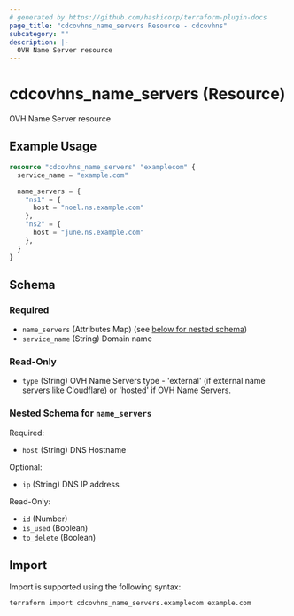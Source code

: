```yaml
---
# generated by https://github.com/hashicorp/terraform-plugin-docs
page_title: "cdcovhns_name_servers Resource - cdcovhns"
subcategory: ""
description: |-
  OVH Name Server resource
---
```


# cdcovhns_name_servers (Resource)

OVH Name Server resource

## Example Usage

```terraform
resource "cdcovhns_name_servers" "examplecom" {
  service_name = "example.com"

  name_servers = {
    "ns1" = {
      host = "noel.ns.example.com"
    },
    "ns2" = {
      host = "june.ns.example.com"
    },
  }
}
```

<!-- schema generated by tfplugindocs -->
## Schema

### Required

- `name_servers` (Attributes Map) (see [below for nested schema](#nestedatt--name_servers))
- `service_name` (String) Domain name

### Read-Only

- `type` (String) OVH Name Servers type - 'external' (if external name servers like Cloudflare) or 'hosted' if OVH Name Servers.

<a id="nestedatt--name_servers"></a>
### Nested Schema for `name_servers`

Required:

- `host` (String) DNS Hostname

Optional:

- `ip` (String) DNS IP address

Read-Only:

- `id` (Number)
- `is_used` (Boolean)
- `to_delete` (Boolean)

## Import

Import is supported using the following syntax:

```shell
terraform import cdcovhns_name_servers.examplecom example.com
```
